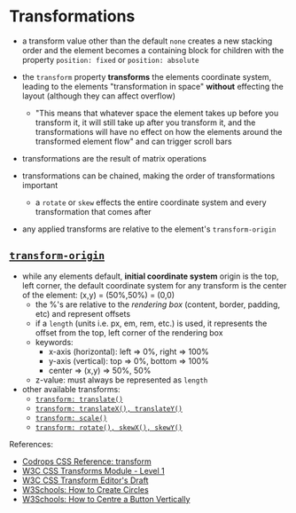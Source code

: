 # Transformations

- a transform value other than the default `none` creates a new stacking order
  and the element becomes a containing block for children with the property
  `position: fixed` or `position: absolute`
- the `transform` property **transforms** the elements coordinate system,
  leading to the elements "transformation in space" **without** effecting the
  layout (although they can affect overflow)
  - "This means that whatever space the element takes up before you transform
    it, it will still take up after you transform it, and the transformations
    will have no effect on how the elements around the transformed element flow"
    and can trigger scroll bars
- transformations are the result of matrix operations
- transformations can be chained, making the order of transformations important

  - a `rotate` or `skew` effects the entire coordinate system and every
    transformation that comes after

- any applied transforms are relative to the element's `transform-origin`

## [`transform-origin`](https://janegca.github.io/examples/css/transformations/transform-origin.html)

- while any elements default, **initial coordinate system** origin is the top,
  left corner, the default coordinate system for any transform is the center of
  the element: (x,y) = (50%,50%) = (0,0)
  - the %'s are relative to the _rendering box_ (content, border, padding, etc)
    and represent offsets
  - if a `length` (units i.e. px, em, rem, etc.) is used, it represents the
    offset from the top, left corner of the rendering box
  - keywords:
    - x-axis (horizontal): left => 0%, right => 100%
    - y-axis (vertical): top => 0%, bottom => 100%
    - center => (x,y) => 50%, 50%
  - z-value: must always be represented as `length`
- other available transforms:
  - [`transform: translate()`](https://janegca.github.io/examples/css/transformations/transform-translate.html)
  - [`transform: translateX(), translateY()`](https://janegca.github.io/examples/css/transformations/transform-translate-xy.html)
  - [`transform: scale()`](https://janegca.github.io/examples/css/transformations/transform-scale.html)
  - [`transform: rotate(), skewX(), skewY()`](https://janegca.github.io/examples/css/transformations/transform-rotate-skew.html)

References:

- [Codrops CSS Reference: transform](https://tympanus.net/codrops/css_reference/transform/)
- [W3C CSS Transforms Module - Level 1](https://www.w3.org/TR/css-transforms-1/)
- [W3C CSS Transform Editor's Draft](https://drafts.csswg.org/css-transforms)
- [W3Schools: How to Create Circles](https://www.w3schools.com/howto/howto_css_circles.asp)
- [W3Schools: How to Centre a Button Vertically](https://www.w3schools.com/howto/howto_css_center_button.asp)
